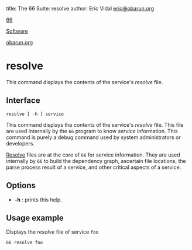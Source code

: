 title: The 66 Suite: resolve
author: Eric Vidal <eric@obarun.org>

[66](index.html)

[Software](https://web.obarun.org/software)

[obarun.org](https://web.obarun.org)

# resolve

This command displays the contents of the service's *resolve* file.

## Interface

```
resolve [ -h ] service
```

This command displays the contents of the service's *resolve* file. This file are used internally by the `66` program to know *service* information. This command is purely a debug command used by system administrators or developers.

[Resolve](deeper.html#Resolve-files) files are at the core of `66` for service information. They are used internally by `66` to build the dependency graph, ascertain file locations, the parse process result of a service, and other critical aspects of a service.

## Options

- **-h** : prints this help.

## Usage example

Displays the *resolve* file of service `foo`

```
66 resolve foo
```